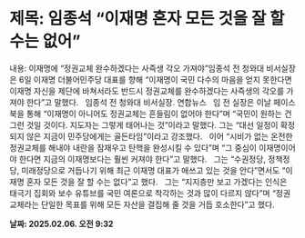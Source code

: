 # **제목: 임종석 “이재명 혼자 모든 것을 잘 할 수는 없어”**

  내용: 이재명에 “정권교체 완수하겠다는 사즉생 각오 가져야”임종석 전 청와대 비서실장은 6일 이재명 더불어민주당 대표를 향해 “이재명이 국민 다수의 마음을 얻지 못한다면 이재명 자신을 제단에 바쳐서라도 반드시 정권교체를 완수하겠다는 사즉생의 각오를 가져야 한다”고 말했다.          임종석 전 청와대 비서실장. 연합뉴스       임 전 실장은 이날 페이스북을 통해 “이재명이 아니어도 정권교체는 흔들림이 없어야 한다”며 “국민이 원하는 건 그런 것일 것이다. 지도자는 그렇게 태어나는 것”이라고 말했다. 그는 “대선 일정이 확정되지 않은 지금이 민주당에게는 골든타임”이라고 강조했다.     이어 “시비가 없는 온전한 정권교체를 해내야 내란을 잠재우고 탄핵을 완성시킬 수 있다”며 “그 중심이 이재명이어야 한다면 지금의 이재명보다는 훨씬 커져야 한다”고 말했다.     그는 “수권정당, 정책정당, 미래정당으로 거듭나기 위해 최근 이재명 대표가 애쓰고 있는 것을 안다”면서도 “이재명 혼자 모든 것을 잘 할 수는 없다”고 했다.     그는 “지지층만 보고 가겠다는 인식은 태극기 집회와 보수 유튜브를 국민 여론으로 착각하는 것과 많이 다르지 않다”며 “정권교체라는 단일한 목표를 위해 모든 자산을 결집해 줄 것을 거듭 호소한다”고 했다.

  **날짜: 2025.02.06. 오전 9:32**